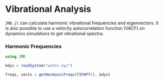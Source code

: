 # Vibrational Analysis

`JMD.jl` can calculate harmonic vibrational frequencies and eigenvectors. It is also possible to use a velocity autocorrelation function (VACF) on dynamics simulations to get vibrational spectra.

### Harmonic Frequencies

```julia
using JMD

bdys = readSystem("water.xyz")

freqs, vects = getHarmonicFreqs(TIP4Pf(), bdys)
```